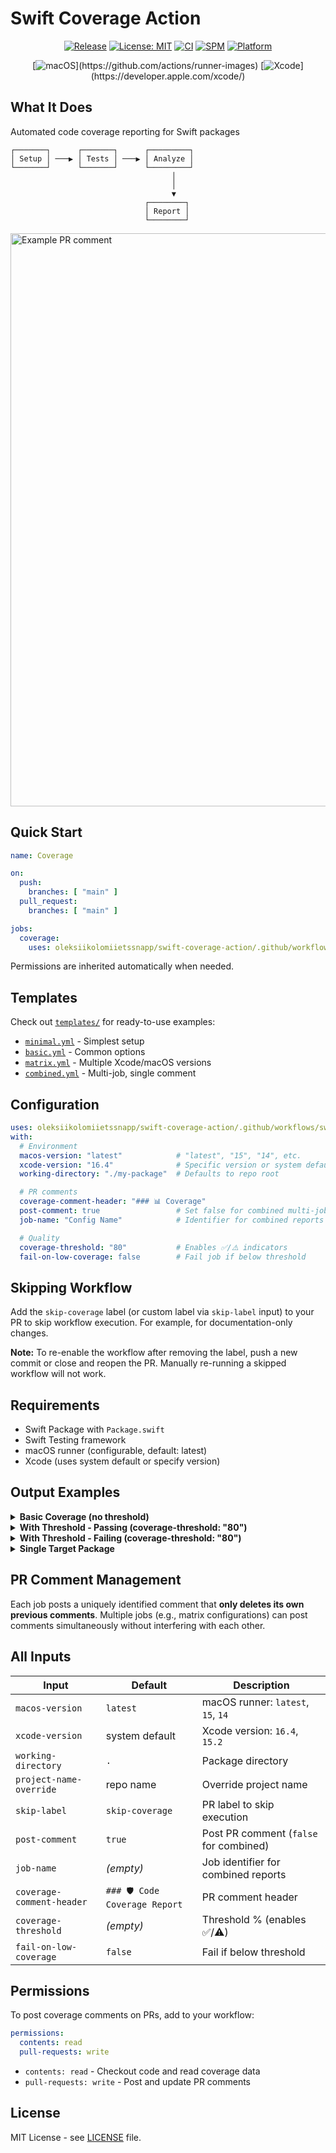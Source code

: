 # Swift Coverage Action

<div align="center">

[![Release](https://img.shields.io/github/v/release/oleksiikolomiietssnapp/swift-coverage-action)](https://github.com/oleksiikolomiietssnapp/swift-coverage-action/releases)
[![License: MIT](https://img.shields.io/badge/License-MIT-yellow.svg)](https://opensource.org/licenses/MIT)
[![CI](https://img.shields.io/github/actions/workflow/status/oleksiikolomiietssnapp/swift-coverage-action/test-samples.yml?branch=main&label=tests&logo=github)](https://github.com/oleksiikolomiietssnapp/swift-coverage-action/actions)
[![SPM](https://img.shields.io/badge/SPM-Compatible-brightgreen.svg?logo=swift)](https://swift.org/package-manager/)
[![Platform](https://img.shields.io/badge/Platform-macOS-lightgrey.svg?logo=apple)](https://github.com/oleksiikolomiietssnapp/swift-coverage-action)

[![macOS](https://img.shields.io/badge/macOS-Configurable_(default:_latest)-blue.svg?logo=apple)](https://github.com/actions/runner-images)
[![Xcode](https://img.shields.io/badge/Xcode-Configurable_(default:_system)-blue.svg?logo=xcode)](https://developer.apple.com/xcode/)

</div>

## What It Does

Automated code coverage reporting for Swift packages

```
┌───────┐      ┌───────┐      ┌─────────┐
│ Setup │ ───▶ │ Tests │ ───▶ │ Analyze │
└───────┘      └───────┘      └─────────┘
                                    │
                                    │
                                    ▼
                              ┌────────┐
                              │ Report │
                              └────────┘
```

<img width="917" alt="Example PR comment" src="https://github.com/user-attachments/assets/ec96651d-c42c-4633-9c8c-1931b46cb949" />

</div>

## Quick Start

```yaml
name: Coverage

on:
  push:
    branches: [ "main" ]
  pull_request:
    branches: [ "main" ]

jobs:
  coverage:
    uses: oleksiikolomiietssnapp/swift-coverage-action/.github/workflows/swift-coverage.yml@0.1.3
```

Permissions are inherited automatically when needed.

## Templates

Check out [`templates/`](templates/) for ready-to-use examples:
- [`minimal.yml`](templates/minimal.yml) - Simplest setup
- [`basic.yml`](templates/basic.yml) - Common options
- [`matrix.yml`](templates/matrix.yml) - Multiple Xcode/macOS versions
- [`combined.yml`](templates/combined.yml) - Multi-job, single comment

## Configuration

```yaml
uses: oleksiikolomiietssnapp/swift-coverage-action/.github/workflows/swift-coverage.yml@main
with:
  # Environment
  macos-version: "latest"            # "latest", "15", "14", etc.
  xcode-version: "16.4"              # Specific version or system default
  working-directory: "./my-package"  # Defaults to repo root

  # PR comments
  coverage-comment-header: "### 📊 Coverage"
  post-comment: true                 # Set false for combined multi-job comments
  job-name: "Config Name"            # Identifier for combined reports

  # Quality
  coverage-threshold: "80"           # Enables ✅/⚠️ indicators
  fail-on-low-coverage: false        # Fail job if below threshold
```

## Skipping Workflow

Add the `skip-coverage` label (or custom label via `skip-label` input) to your PR to skip workflow execution. For example, for documentation-only changes.

**Note:** To re-enable the workflow after removing the label, push a new commit or close and reopen the PR. Manually re-running a skipped workflow will not work.

## Requirements

- Swift Package with `Package.swift`
- Swift Testing framework
- macOS runner (configurable, default: latest)
- Xcode (uses system default or specify version)

## Output Examples

<details>
<summary><b>Basic Coverage (no threshold)</b></summary>

|   №  | Target | Lines | Coverage |
|:----:|--------|------:|---------:|
| 1 | CoreLibrary | 58 | **85.66%** |
| 2 | NetworkLibrary | 35 | **70.00%** |
| 3 | UtilsLibrary | 77 | **49.35%** |
| | <p align="right">**Total**</p> | 170 | **68.34%** |

</details>

<details>
<summary><b>With Threshold - Passing (coverage-threshold: "80")</b></summary>

When threshold is met, header shows ✅:

|   №  | Target | Lines | ✅ |
|:----:|--------|------:|:---------:|
| 1 | CoreLibrary | 58 | **92.00%** |
| 2 | NetworkLibrary | 35 | **85.00%** |
| 3 | UtilsLibrary | 77 | **81.00%** |
| | <p align="right">**Total**</p> | 170 | **86.00%** |

<details>
<summary><b>Details</b></summary>

### Threshold - 80%
  - ⚠️ below
  - ✅ meets

</details>

</details>

<details>
<summary><b>With Threshold - Failing (coverage-threshold: "80")</b></summary>

When threshold is not met, header shows ⚠️:

|   №  | Target | Lines | ⚠️ |
|:----:|--------|------:|:---------:|
| 1 | CoreLibrary | 58 | **85.66%** |
| 2 | NetworkLibrary | 35 | **70.00%** |
| 3 | UtilsLibrary | 77 | **49.35%** |
| | <p align="right">**Total**</p> | 170 | **68.34%** |

<details>
<summary><b>Details</b></summary>

### Threshold - 80%
  - ⚠️ below
  - ✅ meets

</details>

</details>

<details>
<summary><b>Single Target Package</b></summary>

For packages with one target, no Total row is shown:

|   №  | Target | Lines | Coverage |
|:----:|--------|------:|---------:|
| 1 | MyLibrary | 45 | **73.33%** |

</details>

## PR Comment Management

Each job posts a uniquely identified comment that **only deletes its own previous comments**. Multiple jobs (e.g., matrix configurations) can post comments simultaneously without interfering with each other.

## All Inputs

| Input | Default | Description |
|-------|---------|-------------|
| `macos-version` | `latest` | macOS runner: `latest`, `15`, `14` |
| `xcode-version` | system default | Xcode version: `16.4`, `15.2` |
| `working-directory` | `.` | Package directory |
| `project-name-override` | repo name | Override project name |
| `skip-label` | `skip-coverage` | PR label to skip execution |
| `post-comment` | `true` | Post PR comment (`false` for combined) |
| `job-name` | _(empty)_ | Job identifier for combined reports |
| `coverage-comment-header` | `### 🛡️ Code Coverage Report` | PR comment header |
| `coverage-threshold` | _(empty)_ | Threshold % (enables ✅/⚠️) |
| `fail-on-low-coverage` | `false` | Fail if below threshold |

## Permissions

To post coverage comments on PRs, add to your workflow:

```yaml
permissions:
  contents: read
  pull-requests: write
```

- `contents: read` - Checkout code and read coverage data
- `pull-requests: write` - Post and update PR comments

## License

MIT License - see [LICENSE](LICENSE) file.
